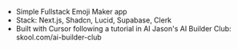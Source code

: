 * Simple Fullstack Emoji Maker app
* Stack: Next.js, Shadcn, Lucid, Supabase, Clerk
* Built with Cursor following a tutorial in AI Jason's AI Builder Club: skool.com/ai-builder-club


